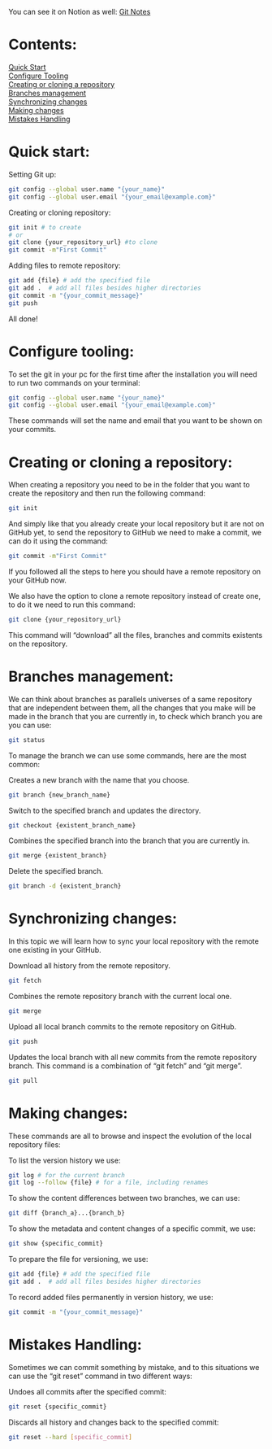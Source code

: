 You can see it on Notion as well: [Git Notes](https://jhonatapolito.notion.site/Git-Notes-97ff46a8a9664b92bc41de34bb8abf15?pvs=4)

# Contents:

[Quick Start](#quick-start)<br>
[Configure Tooling](#configure-tooling)<br>
[Creating or cloning a repository](#creating-or-cloning-a-repository)<br>
[Branches management](#branches-management)<br>
[Synchronizing changes](#synchronizing-changes)<br>
[Making changes](#making-changes)<br>
[Mistakes Handling](#mistakes-handling)<br>

# Quick start:

Setting Git up:

```bash
git config --global user.name "{your_name}"
git config --global user.email "{your_email@example.com}"
```

Creating or cloning repository:

```bash
git init # to create
# or
git clone {your_repository_url} #to clone
git commit -m"First Commit"
```

Adding files to remote repository:

```bash
git add {file} # add the specified file
git add .  # add all files besides higher directories
git commit -m "{your_commit_message}"
git push
```

All done!

# Configure tooling:

To set the git in your pc for the first time after the installation you will need to run two commands on your terminal:

```bash
git config --global user.name "{your_name}"
git config --global user.email "{your_email@example.com}"
```

These commands will set the name and email that you want to be shown on your commits.

# Creating or cloning a repository:

When creating a repository you need to be in the folder that you want to create the repository and then run the following command:

```bash
git init
```

And simply like that you already create your local repository but it are not on GitHub yet, to send the repository to GitHub we need to make a commit, we can do it using the command:

```bash
git commit -m"First Commit"
```

If you followed all the steps to here you should have a remote repository on your GitHub now.

We also have the option to clone a remote repository instead of create one, to do it we need to run this command:

```bash
git clone {your_repository_url}
```

This command will “download” all the files, branches and commits existents on the repository.

# Branches management:

We can think about branches as parallels universes of a same repository that are independent between them,  all the changes that you make will be made in the branch that you are currently in, to check which branch you are you can use:

```bash
git status
```

To manage the branch we can use some commands, here are the most common:

Creates a new branch with the name that you choose.

```bash
git branch {new_branch_name}
```

Switch to the specified branch and updates the directory.

```bash
git checkout {existent_branch_name}
```

Combines the specified branch into the branch that you are currently in. 

```bash
git merge {existent_branch}
```

Delete the specified branch.

```bash
git branch -d {existent_branch}
```

# Synchronizing changes:

In this topic we will learn how to sync your local repository with the remote one existing in your GitHub.

Download all history from the remote repository.

```bash
git fetch
```

Combines the remote repository branch with the current local one.

```bash
git merge
```

Upload all local branch commits to the remote repository on GitHub.

```bash
git push
```

Updates the local branch with all new commits from the remote repository branch. This command is a combination of “git fetch” and “git merge”.

```bash
git pull
```

# Making changes:

These commands are all to browse and inspect the evolution of the local repository files:

To list the version history we use:

```bash
git log # for the current branch
git log --follow {file} # for a file, including renames
```

To show the content differences between two branches, we can use:

```bash
git diff {branch_a}...{branch_b}
```

To show the metadata and content changes of a specific commit, we use:

```bash
git show {specific_commit}
```

To prepare the file for versioning, we use:

```bash
git add {file} # add the specified file
git add .  # add all files besides higher directories
```

To record added files permanently in version history, we use:

```bash
git commit -m "{your_commit_message}"
```

# Mistakes Handling:

Sometimes we can commit something by mistake, and to this situations we can use the “git reset” command in two different ways:

Undoes all commits after the specified commit:

```bash
git reset {specific_commit}
```

Discards all history and changes back to the specified commit:

```bash
git reset --hard [specific_commit]
```